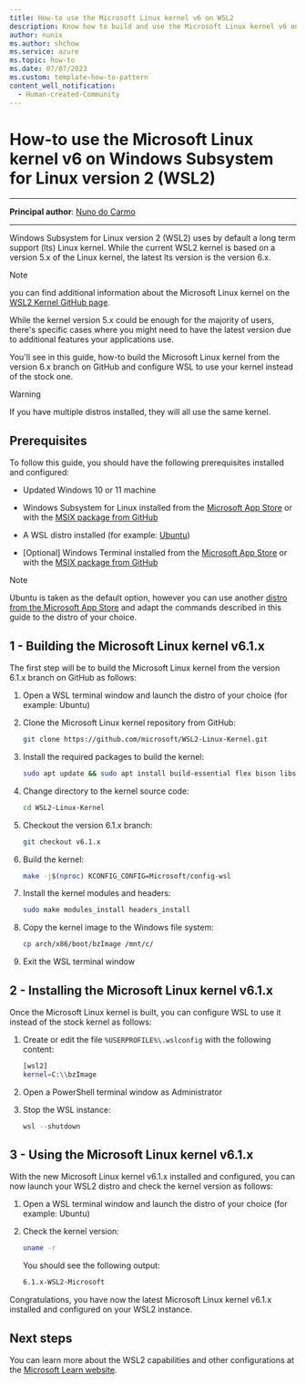 ```yaml
---
title: How-to use the Microsoft Linux kernel v6 on WSL2
description: Know how to build and use the Microsoft Linux kernel v6 on WSL2 instead of the stock kernel
author: nunix
ms.author: shchow
ms.service: azure
ms.topic: how-to
ms.date: 07/07/2023
ms.custom: template-how-to-pattern
content_well_notification: 
  - Human-created-Community
---
```


# How-to use the Microsoft Linux kernel v6 on Windows Subsystem for Linux version 2 (WSL2)

---

**Principal author**: [Nuno do Carmo](https://learn.microsoft.com/en-us/users/corsair/)

---

Windows Subsystem for Linux version 2 (WSL2) uses by default a long term support (lts) Linux kernel. While the current WSL2 kernel is based on a version 5.x of the Linux kernel, the latest lts version is the version 6.x.

> [!NOTE]
> you can find additional information about the Microsoft Linux kernel on the [WSL2 Kernel GitHub page](https://github.com/microsoft/WSL2-Linux-Kernel).

While the kernel version 5.x could be enough for the majority of users, there's specific cases where you might need to have the latest version due to additional features your applications use.

You'll see in this guide, how-to build the Microsoft Linux kernel from the version 6.x branch on GitHub and configure WSL to use your kernel instead of the stock one.

> [!WARNING]
> If you have multiple distros installed, they will all use the same kernel.

## Prerequisites

To follow this guide, you should have the following prerequisites installed and configured:

* Updated Windows 10 or 11 machine

* Windows Subsystem for Linux installed from the [Microsoft App Store](https://apps.microsoft.com/store/detail/windows-subsystem-for-linux/9P9TQF7MRM4R) or with the [MSIX package from GitHub](https://github.com/microsoft/WSL/releases/latest)

* A WSL distro installed (for example: [Ubuntu](https://apps.microsoft.com/store/detail/ubuntu/9PDXGNCFSCZV))

* [Optional] Windows Terminal installed from the [Microsoft App Store](https://apps.microsoft.com/store/detail/windows-terminal/9n0dx20hk701) or with the [MSIX package from GitHub](https://github.com/microsoft/terminal/releases/latest)

> [!NOTE]
> Ubuntu is taken as the default option, however you can use another [distro from the Microsoft App Store](https://apps.microsoft.com/store/search/linux) and adapt the commands described in this guide to the distro of your choice.

## 1 - Building the Microsoft Linux kernel v6.1.x

The first step will be to build the Microsoft Linux kernel from the version 6.1.x branch on GitHub as follows:

1. Open a WSL terminal window and launch the distro of your choice (for example: Ubuntu)

2. Clone the Microsoft Linux kernel repository from GitHub:

    ```bash
    git clone https://github.com/microsoft/WSL2-Linux-Kernel.git
    ```

3. Install the required packages to build the kernel:

    ```bash
    sudo apt update && sudo apt install build-essential flex bison libssl-dev libelf-dev
    ```

4. Change directory to the kernel source code:

    ```bash
    cd WSL2-Linux-Kernel
    ```

5. Checkout the version 6.1.x branch:

    ```bash
    git checkout v6.1.x
    ```

6. Build the kernel:

    ```bash
    make -j$(nproc) KCONFIG_CONFIG=Microsoft/config-wsl
    ```

7. Install the kernel modules and headers:

    ```bash
    sudo make modules_install headers_install
    ```

8. Copy the kernel image to the Windows file system:

    ```bash
    cp arch/x86/boot/bzImage /mnt/c/
    ```

9. Exit the WSL terminal window

## 2 - Installing the Microsoft Linux kernel v6.1.x

Once the Microsoft Linux kernel is built, you can configure WSL to use it instead of the stock kernel as follows:

1. Create or edit the file `%USERPROFILE%\.wslconfig` with the following content:

    ```bash
    [wsl2]
    kernel=C:\\bzImage
    ```

2. Open a PowerShell terminal window as Administrator

3. Stop the WSL instance:

    ```powershell
    wsl --shutdown
    ```

## 3 - Using the Microsoft Linux kernel v6.1.x

With the new Microsoft Linux kernel v6.1.x installed and configured, you can now launch your WSL2 distro and check the kernel version as follows:

1. Open a WSL terminal window and launch the distro of your choice (for example: Ubuntu)

2. Check the kernel version:

    ```bash
    uname -r
    ```

    You should see the following output:

    ```bash
    6.1.x-WSL2-Microsoft
    ```

Congratulations, you have now the latest Microsoft Linux kernel v6.1.x installed and configured on your WSL2 instance.

## Next steps

You can learn more about the WSL2 capabilities and other configurations at the [Microsoft Learn website](https://learn.microsoft.com/en-us/windows/wsl).
